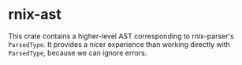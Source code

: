 # rnix-ast
This crate contains a higher-level AST corresponding to rnix-parser's `ParsedType`. It provides a nicer experience than working directly with `ParsedType`, because we can ignore errors.

